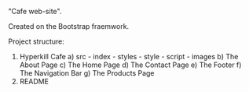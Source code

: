 "Cafe web-site".

Created on the Bootstrap fraemwork.

Project structure:
1) Hyperkill Cafe
    a) src
        - index
        - styles
        - style
        - script
        - images
    b) The About Page
    c) The Home Page
    d) The Contact Page
    e) The Footer
    f) The Navigation Bar
    g) The Products Page
2) README

